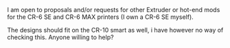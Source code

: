 I am open to proposals and/or requests for other Extruder or hot-end mods for the CR-6 SE and CR-6 MAX printers (I own a CR-6 SE myself). 

The designs should fit on the CR-10 smart as well, i have however no way of checking this. Anyone willing to help?
